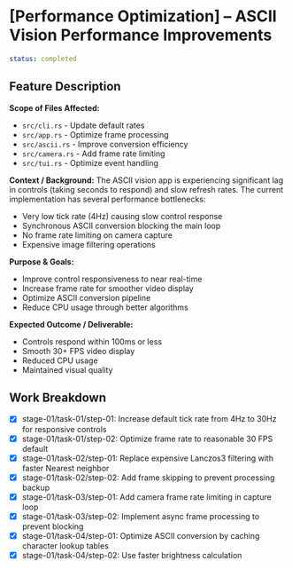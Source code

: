 # [Performance Optimization] – ASCII Vision Performance Improvements

```yaml
status: completed
```

## Feature Description

**Scope of Files Affected:**

- `src/cli.rs` - Update default rates
- `src/app.rs` - Optimize frame processing
- `src/ascii.rs` - Improve conversion efficiency
- `src/camera.rs` - Add frame rate limiting
- `src/tui.rs` - Optimize event handling

**Context / Background:** The ASCII vision app is experiencing significant lag
in controls (taking seconds to respond) and slow refresh rates. The current
implementation has several performance bottlenecks:

- Very low tick rate (4Hz) causing slow control response
- Synchronous ASCII conversion blocking the main loop
- No frame rate limiting on camera capture
- Expensive image filtering operations

**Purpose & Goals:**

- Improve control responsiveness to near real-time
- Increase frame rate for smoother video display
- Optimize ASCII conversion pipeline
- Reduce CPU usage through better algorithms

**Expected Outcome / Deliverable:**

- Controls respond within 100ms or less
- Smooth 30+ FPS video display
- Reduced CPU usage
- Maintained visual quality

## Work Breakdown

- [x] stage-01/task-01/step-01: Increase default tick rate from 4Hz to 30Hz for
      responsive controls
- [x] stage-01/task-01/step-02: Optimize frame rate to reasonable 30 FPS default
- [x] stage-01/task-02/step-01: Replace expensive Lanczos3 filtering with faster
      Nearest neighbor
- [x] stage-01/task-02/step-02: Add frame skipping to prevent processing backup
- [x] stage-01/task-03/step-01: Add camera frame rate limiting in capture loop
- [x] stage-01/task-03/step-02: Implement async frame processing to prevent
      blocking
- [x] stage-01/task-04/step-01: Optimize ASCII conversion by caching character
      lookup tables
- [x] stage-01/task-04/step-02: Use faster brightness calculation
